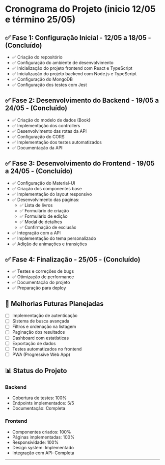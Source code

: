 # Cronograma do Projeto (inicio 12/05 e término 25/05)

## ✅ Fase 1: Configuração Inicial - 12/05 a 18/05 - (Concluído)
- ✅ Criação do repositório
- ✅ Configuração do ambiente de desenvolvimento
- ✅ Inicialização do projeto frontend com React e TypeScript
- ✅ Inicialização do projeto backend com Node.js e TypeScript
- ✅ Configuração do MongoDB
- ✅ Configuração dos testes com Jest

## ✅ Fase 2: Desenvolvimento do Backend - 19/05 a 24/05 - (Concluído)
- ✅ Criação do modelo de dados (Book)
- ✅ Implementação dos controllers
- ✅ Desenvolvimento das rotas da API
- ✅ Configuração do CORS
- ✅ Implementação dos testes automatizados
- ✅ Documentação da API

## ✅ Fase 3: Desenvolvimento do Frontend - 19/05 a 24/05 - (Concluído)
- ✅ Configuração do Material-UI
- ✅ Criação dos componentes base
- ✅ Implementação do layout responsivo
- ✅ Desenvolvimento das páginas:
  - ✅ Lista de livros
  - ✅ Formulário de criação
  - ✅ Formulário de edição
  - ✅ Modal de detalhes
  - ✅ Confirmação de exclusão
- ✅ Integração com a API
- ✅ Implementação do tema personalizado
- ✅ Adição de animações e transições

## ✅ Fase 4: Finalização - 25/05 - (Concluído)
- ✅ Testes e correções de bugs
- ✅ Otimização de performance
- ✅ Documentação do projeto
- ✅ Preparação para deploy

## 🎯 Melhorias Futuras Planejadas
- [ ] Implementação de autenticação
- [ ] Sistema de busca avançada
- [ ] Filtros e ordenação na listagem
- [ ] Paginação dos resultados
- [ ] Dashboard com estatísticas
- [ ] Exportação de dados
- [ ] Testes automatizados no frontend
- [ ] PWA (Progressive Web App)

## 📊 Status do Projeto

### Backend
- Cobertura de testes: 100%
- Endpoints implementados: 5/5
- Documentação: Completa

### Frontend
- Componentes criados: 100%
- Páginas implementadas: 100%
- Responsividade: 100%
- Design system: Implementado
- Integração com API: Completa

---
